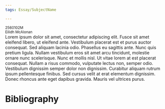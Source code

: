 ```yaml
---
tags: Essay/SubjectName

---
```

<small>
	2560102M
	<br/>
	Eilidh McAlonan
</small>

<main>
Lorem ipsum dolor sit amet, consectetur adipiscing elit. Fusce sit amet eleifend libero, ut eleifend ante. Vestibulum placerat est et purus auctor consequat. Sed aliquam lacinia odio. Phasellus eu sagittis ante. Nunc quis pretium ligula. Nullam vestibulum eros sit amet arcu tincidunt, molestie ornare nunc scelerisque. Nunc et mollis nisl. Ut vitae lorem at est placerat consequat. Nullam a risus commodo, vulputate lectus non, semper odio. Vestibulum dignissim semper dolor non dignissim. Curabitur aliquam rutrum ipsum pellentesque finibus. Sed cursus velit at erat elementum dignissim. Donec rhoncus ante eget dapibus gravida. Mauris vel ultrices purus.
</main>

# Bibliography
